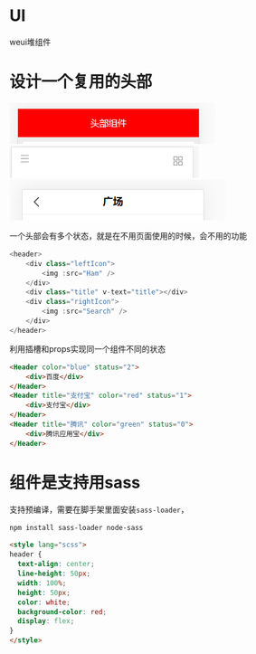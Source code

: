 # UI


weui堆组件

# 设计一个复用的头部

<img src="2.png"/>
<img src="3.png"/>
<img src="4.png"/>

一个头部会有多个状态，就是在不用页面使用的时候，会不用的功能

```js
<header>
    <div class="leftIcon">
        <img :src="Ham" />
    </div>
    <div class="title" v-text="title"></div>
    <div class="rightIcon">
        <img :src="Search" />
    </div>
</header>
```
利用插槽和props实现同一个组件不同的状态
```html
<Header color="blue" status="2">
    <div>百度</div>
</Header>
<Header title="支付宝" color="red" status="1">
    <div>支付宝</div>
</Header>
<Header title="腾讯" color="green" status="0">
    <div>腾讯应用宝</div>
</Header>
```

# 组件是支持用sass

支持预编译，需要在脚手架里面安装`sass-loader`，
```bash
npm install sass-loader node-sass
```
```html
<style lang="scss">
header {
  text-align: center;
  line-height: 50px;
  width: 100%;
  height: 50px;
  color: white;
  background-color: red;
  display: flex;
}
</style>
```